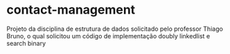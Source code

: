 # contact-management
Projeto da disciplina de estrutura de dados solicitado pelo professor Thiago Bruno, o qual solicitou um código de implementação doubly linkedlist e search binary
